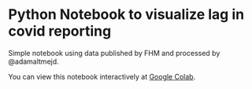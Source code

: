 # Python Notebook to visualize lag in covid reporting
Simple notebook using data published by FHM and processed by @adamaltmejd.

You can view this notebook interactively at [Google Colab](https://colab.research.google.com/github/morberg/covid-notebook/blob/master/covid-lag-sweden.ipynb).
